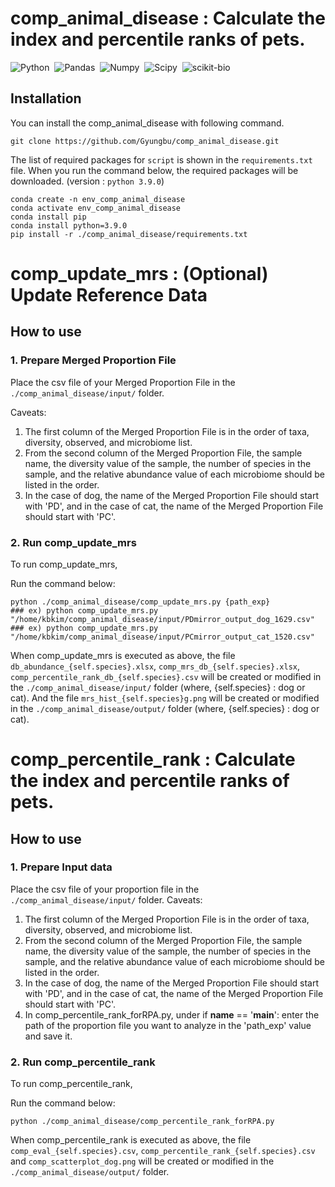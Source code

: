 # comp_animal_disease : Calculate the index and percentile ranks of pets.

![Python](https://img.shields.io/badge/Python-v3.9.0-blue.svg?style=flat&logo=python)&nbsp;
![Pandas](https://img.shields.io/badge/pandas-v2.0.1-blue.svg?style=flat&logo=pandas)&nbsp;
![Numpy](https://img.shields.io/badge/NumPy-v1.24.3-blue.svg?style=flat&logo=numpy)&nbsp;
![Scipy](https://img.shields.io/badge/SciPy-v1.10.1-blue.svg?style=flat&logo=scipy)&nbsp;
![scikit-bio](https://img.shields.io/badge/scikit_bio-grey.svg?style=flat&logo=scikit-bio)&nbsp;

## Installation

You can install the comp_animal_disease with following command.
	
	git clone https://github.com/Gyungbu/comp_animal_disease.git
 
The list of required packages for `script` is shown in the `requirements.txt` file. When you run the command below, the required packages will be downloaded. (version : `python 3.9.0`)
	
	conda create -n env_comp_animal_disease
	conda activate env_comp_animal_disease
	conda install pip  
	conda install python=3.9.0
	pip install -r ./comp_animal_disease/requirements.txt 

# comp_update_mrs : (Optional) Update Reference Data
## How to use

### 1. Prepare Merged Proportion File
Place the csv file of your Merged Proportion File in the `./comp_animal_disease/input/` folder.

Caveats: 

1. The first column of the Merged Proportion File is in the order of taxa, diversity, observed, and microbiome list.
2. From the second column of the Merged Proportion File, the sample name, the diversity value of the sample, the number of species in the sample, and the relative abundance value of each microbiome should be listed in the order.
3. In the case of dog, the name of the Merged Proportion File should start with 'PD', and in the case of cat, the name of the Merged Proportion File should start with 'PC'.

### 2. Run comp_update_mrs
To run comp_update_mrs,
 
Run the command below:
  
    python ./comp_animal_disease/comp_update_mrs.py {path_exp}
    ### ex) python comp_update_mrs.py "/home/kbkim/comp_animal_disease/input/PDmirror_output_dog_1629.csv"
    ### ex) python comp_update_mrs.py "/home/kbkim/comp_animal_disease/input/PCmirror_output_cat_1520.csv"  
   
    
    
When comp_update_mrs is executed as above, the file `db_abundance_{self.species}.xlsx`, `comp_mrs_db_{self.species}.xlsx`, `comp_percentile_rank_db_{self.species}.csv` will be created or modified in the `./comp_animal_disease/input/` folder (where, {self.species} : dog or cat).
And the file `mrs_hist_{self.species}g.png` will be created or modified in the `./comp_animal_disease/output/` folder (where, {self.species} : dog or cat).


# comp_percentile_rank : Calculate the index and percentile ranks of pets.
## How to use

### 1. Prepare Input data
Place the csv file of your proportion file in the `./comp_animal_disease/input/` folder.
Caveats: 

1. The first column of the Merged Proportion File is in the order of taxa, diversity, observed, and microbiome list.
2. From the second column of the Merged Proportion File, the sample name, the diversity value of the sample, the number of species in the sample, and the relative abundance value of each microbiome should be listed in the order.
3. In the case of dog, the name of the Merged Proportion File should start with 'PD', and in the case of cat, the name of the Merged Proportion File should start with 'PC'.
4. In comp_percentile_rank_forRPA.py, under if __name__ == '__main__': enter the path of the proportion file you want to analyze in the 'path_exp' value and save it.

### 2. Run comp_percentile_rank
To run comp_percentile_rank,
 
Run the command below:

    python ./comp_animal_disease/comp_percentile_rank_forRPA.py
    

When comp_percentile_rank is executed as above, the file `comp_eval_{self.species}.csv`, `comp_percentile_rank_{self.species}.csv` and `comp_scatterplot_dog.png` will be created or modified in the `./comp_animal_disease/output/` folder.


